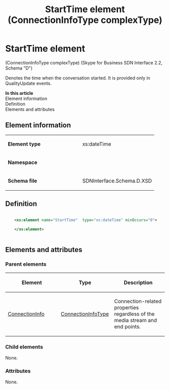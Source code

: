 ﻿---
title: StartTime element (ConnectionInfoType complexType) 
TOCTitle: StartTime element
ms:assetid: 034a9539-e001-bec3-2224-433f98824ee3
ms:mtpsurl: https://msdn.microsoft.com/en-us/library/Mt171003(v=office.16)
ms:contentKeyID: 65855575
ms.date: 08/24/2015
mtps_version: v=office.16
dev_langs:
- xml
---

# StartTime element

(ConnectionInfoType complexType) (Skype for Business SDN Interface 2.2, Schema "D")

Denotes the time when the conversation started. It is provided only in QualityUpdate events.


**In this article**  
Element information  
Definition  
Elements and attributes  

## Element information

<table>
<colgroup>
<col style="width: 50%" />
<col style="width: 50%" />
</colgroup>
<tbody>
<tr class="odd">
<td><p><strong>Element type</strong></p></td>
<td><p>xs:dateTime</p></td>
</tr>
<tr class="even">
<td><p><strong>Namespace</strong></p></td>
<td><p></p></td>
</tr>
<tr class="odd">
<td><p><strong>Schema file</strong></p></td>
<td><p>SDNInterface.Schema.D.XSD</p></td>
</tr>
</tbody>
</table>


## Definition

```xml

    <xs:element name="StartTime"  type="xs:dateTime" minOccurs="0">
    
    </xs:element>
  
```

## Elements and attributes

### Parent elements

<table>
<colgroup>
<col style="width: 33%" />
<col style="width: 33%" />
<col style="width: 33%" />
</colgroup>
<thead>
<tr class="header">
<th><p>Element</p></th>
<th><p>Type</p></th>
<th><p>Description</p></th>
</tr>
</thead>
<tbody>
<tr class="odd">
<td><p><a href="connectioninfo-element-messagetype-complextype-skype-for-business-sdn-interface-2-2-schema-d.md">ConnectionInfo</a></p></td>
<td><p><a href="connectioninfotype-complextype-skype-for-business-sdn-interface-2-2-schema-d.md">ConnectionInfoType</a></p></td>
<td><p>Connection-related properties regardless of the media stream and end points.</p></td>
</tr>
</tbody>
</table>


### Child elements

None.

### Attributes

None.

